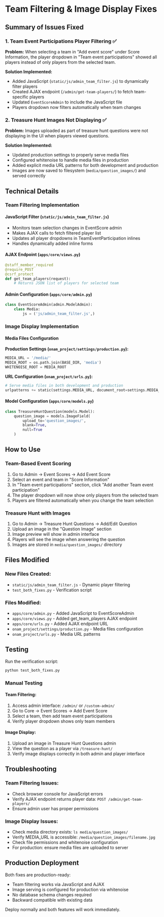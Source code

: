# Team Filtering & Image Display Fixes

## Summary of Issues Fixed

### 1. Team Event Participations Player Filtering ✅
**Problem:** When selecting a team in "Add event score" under Score Information, the player dropdown in "Team event participations" showed all players instead of only players from the selected team.

**Solution Implemented:**
- Added JavaScript (`static/js/admin_team_filter.js`) to dynamically filter players
- Created AJAX endpoint (`/admin/get-team-players/`) to fetch team-specific players
- Updated `EventScoreAdmin` to include the JavaScript file
- Players dropdown now filters automatically when team changes

### 2. Treasure Hunt Images Not Displaying ✅  
**Problem:** Images uploaded as part of treasure hunt questions were not displaying in the UI when players viewed questions.

**Solution Implemented:**
- Updated production settings to properly serve media files
- Configured whitenoise to handle media files in production
- Added explicit media URL patterns for both development and production
- Images are now saved to filesystem (`media/question_images/`) and served correctly

## Technical Details

### Team Filtering Implementation

#### JavaScript Filter (`static/js/admin_team_filter.js`)
- Monitors team selection changes in EventScore admin
- Makes AJAX calls to fetch filtered player list
- Updates all player dropdowns in TeamEventParticipation inlines
- Handles dynamically added inline forms

#### AJAX Endpoint (`apps/core/views.py`)
```python
@staff_member_required
@require_POST  
@csrf_protect
def get_team_players(request):
    # Returns JSON list of players for selected team
```

#### Admin Configuration (`apps/core/admin.py`)
```python
class EventScoreAdmin(admin.ModelAdmin):
    class Media:
        js = ('js/admin_team_filter.js',)
```

### Image Display Implementation

#### Media Files Configuration
**Production Settings (`onam_project/settings/production.py`):**
```python
MEDIA_URL = '/media/'
MEDIA_ROOT = os.path.join(BASE_DIR, 'media')
WHITENOISE_ROOT = MEDIA_ROOT
```

**URL Configuration (`onam_project/urls.py`):**
```python
# Serve media files in both development and production
urlpatterns += static(settings.MEDIA_URL, document_root=settings.MEDIA_ROOT)
```

#### Model Configuration (`apps/core/models.py`)
```python
class TreasureHuntQuestion(models.Model):
    question_image = models.ImageField(
        upload_to='question_images/', 
        blank=True, 
        null=True
    )
```

## How to Use

### Team-Based Event Scoring
1. Go to Admin → Event Scores → Add Event Score
2. Select an event and team in "Score Information"
3. In "Team event participations" section, click "Add another Team event participation"
4. The player dropdown will now show only players from the selected team
5. Players are filtered automatically when you change the team selection

### Treasure Hunt with Images
1. Go to Admin → Treasure Hunt Questions → Add/Edit Question
2. Upload an image in the "Question Image" section
3. Image preview will show in admin interface
4. Players will see the image when answering the question
5. Images are stored in `media/question_images/` directory

## Files Modified

### New Files Created:
- `static/js/admin_team_filter.js` - Dynamic player filtering
- `test_both_fixes.py` - Verification script

### Files Modified:
- `apps/core/admin.py` - Added JavaScript to EventScoreAdmin
- `apps/core/views.py` - Added get_team_players AJAX endpoint
- `apps/core/urls.py` - Added AJAX endpoint URL
- `onam_project/settings/production.py` - Media files configuration
- `onam_project/urls.py` - Media URL patterns

## Testing

Run the verification script:
```bash
python test_both_fixes.py
```

### Manual Testing

#### Team Filtering:
1. Access admin interface: `/admin/` or `/custom-admin/`
2. Go to Core → Event Scores → Add Event Score
3. Select a team, then add team event participations
4. Verify player dropdown shows only team members

#### Image Display:
1. Upload an image in Treasure Hunt Questions admin
2. View the question as a player via `/treasure-hunt/`
3. Verify image displays correctly in both admin and player interface

## Troubleshooting

### Team Filtering Issues:
- Check browser console for JavaScript errors
- Verify AJAX endpoint returns player data: `POST /admin/get-team-players/`
- Ensure admin user has proper permissions

### Image Display Issues:
- Check media directory exists: `ls media/question_images/`
- Verify MEDIA_URL is accessible: `/media/question_images/filename.jpg`
- Check file permissions and whitenoise configuration
- For production: ensure media files are uploaded to server

## Production Deployment

Both fixes are production-ready:
- Team filtering works via JavaScript and AJAX
- Image serving is configured for production via whitenoise
- No database schema changes required
- Backward compatible with existing data

Deploy normally and both features will work immediately.
